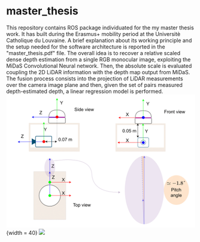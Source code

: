 # master_thesis
This repository contains ROS package individuated for the my master thesis work. It has built during the Erasmus+ mobility period at the Universitè Catholique du Louvaine. A brief explanation about its working principle and the setup needed for the software architecture is reported in the "master_thesis.pdf" file. The overall idea is to recover a relative scaled dense depth estimation from a single RGB monocular image, exploiting the MiDaS Convolutional Neural network. Then, the absolute scale is evaluated coupling the 2D LiDAR information with the depth map output from MiDaS. The fusion process consists into the projection of LiDAR measurements over the camera image plane and then, given the set of pairs measured depth-estimated depth, a linear regression model is performed.
![reference_frames](https://github.com/JacopoAndreoli/master_thesis/blob/main/gif/reference_frames-1-1.png "reference_frames"){width = 40}
![](https://github.com/JacopoAndreoli/master_thesis/blob/main/gif/test_lidar_modified(1).gif)

